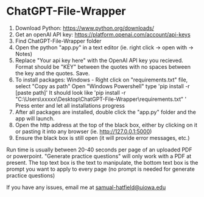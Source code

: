 # ChatGPT-File-Wrapper

1) Download Python: https://www.python.org/downloads/
2) Get an openAI API key: https://platform.openai.com/account/api-keys
3) Find ChatGPT-File-Wrapper folder
4) Open the python "app.py" in a text editor (ie. right click -> open with -> Notes)
5) Replace "Your api key here" with the OpenAI API key you recieved. Format should be "KEY" between the quotes with no spaces between the key and the quotes. Save.
6) To install packages:
Windows - Right click on "requirements.txt" file, select "Copy as path"
          Open "Windows Powershell"
          type 'pip install -r [paste path]'
                 It should look like 'pip install -r "C:\Users\xxxxx\Desktop\ChatGPT-File-Wrapper\requirements.txt" ' 
                 Press enter and let all installations progress
7) After all packages are installed, double click the "app.py" folder and the app will launch.
8) Open the http address at the top of the black box, either by clicking on it or pasting it into any browser (ie. http://127.0.0.1:5000)
9) Ensure the black box is still open (it will provide error messages, etc.)


Run time is usually between 20-40 seconds per page of an uploaded PDF or powerpoint.
"Generate practice questions" will only work with a PDF at present. 
The top text box is the text to manipulate, the bottom text box is the prompt you want to apply to every page (no prompt is needed for generate practice questions)

If you have any issues, email me at samual-hatfield@uiowa.edu
